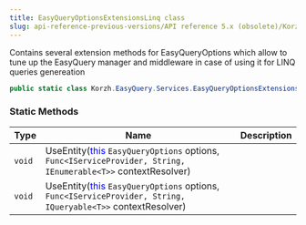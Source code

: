 ```yaml
---
title: EasyQueryOptionsExtensionsLinq class
slug: api-reference-previous-versions/API reference 5.x (obsolete)/Korzh.EasyQuery.Services namespace/easyqueryoptionsextensionslinq-class
---
```



Contains several extension methods for EasyQueryOptions  which allow to tune up the EasyQuery manager and middleware  in case of using it for LINQ queries genereation
```csharp
public static class Korzh.EasyQuery.Services.EasyQueryOptionsExtensionsLinq

```

### Static Methods

| Type | Name | Description | 
| --- | --- | --- | 
| `void` | UseEntity(<span style='color: blue'>this</span> `EasyQueryOptions` options, `Func<IServiceProvider, String, IEnumerable<T>>` contextResolver) |  | 
| `void` | UseEntity(<span style='color: blue'>this</span> `EasyQueryOptions` options, `Func<IServiceProvider, String, IQueryable<T>>` contextResolver) |  |